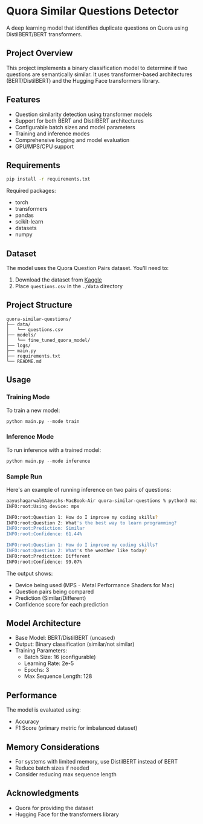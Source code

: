 # Quora Similar Questions Detector

A deep learning model that identifies duplicate questions on Quora using DistilBERT/BERT transformers.

## Project Overview

This project implements a binary classification model to determine if two questions are semantically similar. It uses transformer-based architectures (BERT/DistilBERT) and the Hugging Face transformers library.

## Features

- Question similarity detection using transformer models
- Support for both BERT and DistilBERT architectures
- Configurable batch sizes and model parameters
- Training and inference modes
- Comprehensive logging and model evaluation
- GPU/MPS/CPU support

## Requirements

```bash
pip install -r requirements.txt
```

Required packages:
- torch
- transformers
- pandas
- scikit-learn
- datasets
- numpy

## Dataset

The model uses the Quora Question Pairs dataset. You'll need to:
1. Download the dataset from [Kaggle](https://www.kaggle.com/c/quora-question-pairs)
2. Place `questions.csv` in the `./data` directory

## Project Structure

```
quora-similar-questions/
├── data/
│   └── questions.csv
├── models/
│   └── fine_tuned_quora_model/
├── logs/
├── main.py
├── requirements.txt
└── README.md
```

## Usage

### Training Mode

To train a new model:

```python
python main.py --mode train
```

### Inference Mode

To run inference with a trained model:

```python
python main.py --mode inference
```

### Sample Run

Here's an example of running inference on two pairs of questions:

```bash
aayushagarwal@Aayushs-MacBook-Air quora-similar-questions % python3 main.py --mode inference
INFO:root:Using device: mps

INFO:root:Question 1: How do I improve my coding skills?
INFO:root:Question 2: What's the best way to learn programming?
INFO:root:Prediction: Similar
INFO:root:Confidence: 61.44%

INFO:root:Question 1: How do I improve my coding skills?
INFO:root:Question 2: What's the weather like today?
INFO:root:Prediction: Different
INFO:root:Confidence: 99.07%
```

The output shows:
- Device being used (MPS - Metal Performance Shaders for Mac)
- Question pairs being compared
- Prediction (Similar/Different)
- Confidence score for each prediction

## Model Architecture

- Base Model: BERT/DistilBERT (uncased)
- Output: Binary classification (similar/not similar)
- Training Parameters:
  - Batch Size: 16 (configurable)
  - Learning Rate: 2e-5
  - Epochs: 3
  - Max Sequence Length: 128

## Performance

The model is evaluated using:
- Accuracy
- F1 Score (primary metric for imbalanced dataset)

## Memory Considerations

- For systems with limited memory, use DistilBERT instead of BERT
- Reduce batch sizes if needed
- Consider reducing max sequence length

## Acknowledgments

- Quora for providing the dataset
- Hugging Face for the transformers library